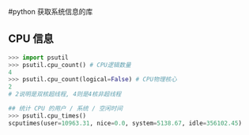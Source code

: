 #python 
获取系统信息的库

## CPU 信息

```python
>>> import psutil
>>> psutil.cpu_count() # CPU逻辑数量
4
>>> psutil.cpu_count(logical=False) # CPU物理核心
2
# 2说明是双核超线程, 4则是4核非超线程

## 统计 CPU 的用户 / 系统 / 空闲时间
>>> psutil.cpu_times()
scputimes(user=10963.31, nice=0.0, system=5138.67, idle=356102.45)
```